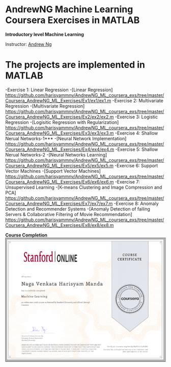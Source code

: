 # AndrewNG Machine Learning Coursera Exercises in MATLAB

**Introductory level Machine Learning**

Instructor: [Andrew Ng](https://www.google.com/url?sa=t&rct=j&q=&esrc=s&source=web&cd=1&cad=rja&uact=8&ved=0ahUKEwiCt_L48bnXAhUp34MKHezOAsMQFggoMAA&url=http%3A%2F%2Fwww.andrewng.org%2F&usg=AOvVaw2-r5JwMkENufgUkui77g_e)
# The projects are implemented in MATLAB

-Exercise 1: Linear Regression
  -[Linear Regression] https://github.com/harisyammnv/AndrewNG_ML_coursera_exs/tree/master/Coursera_AndrewNG_ML_Exercises/Ex1/ex1/ex1.m
-Exercise 2: Multivariate Regression
  -[Multivariate Regression] https://github.com/harisyammnv/AndrewNG_ML_coursera_exs/tree/master/Coursera_AndrewNG_ML_Exercises/Ex2/ex2/ex2.m
-Exercise 3: Logistic Regression
  -[Logisitic Regression with Regularization] https://github.com/harisyammnv/AndrewNG_ML_coursera_exs/tree/master/Coursera_AndrewNG_ML_Exercises/Ex3/ex3/ex3.m
-Exercise 4: Shallow Nerual Networks-1***
  -[Neural Network Implementation] https://github.com/harisyammnv/AndrewNG_ML_coursera_exs/tree/master/Coursera_AndrewNG_ML_Exercises/Ex4/ex4/ex4.m
-Exercise 5: Shallow Nerual Networks-2
  -[Neural Networks Learning] https://github.com/harisyammnv/AndrewNG_ML_coursera_exs/tree/master/Coursera_AndrewNG_ML_Exercises/Ex5/ex5/ex5.m
-Exercise 6: Support Vector Machines
  -[Support Vector Machines] https://github.com/harisyammnv/AndrewNG_ML_coursera_exs/tree/master/Coursera_AndrewNG_ML_Exercises/Ex6/ex6/ex6.m
-Exercise 7: Unsupervised Learning
  -[K-means Clustering and Image Compression and PCA] https://github.com/harisyammnv/AndrewNG_ML_coursera_exs/tree/master/Coursera_AndrewNG_ML_Exercises/Ex7/ex7/ex7.m
-Exercise 8: Anomaly Detection and Recommender Systems
  -[Anomaly Detection of failing Servers & Collaborative Filtering of Movie Recommendation] https://github.com/harisyammnv/AndrewNG_ML_coursera_exs/tree/master/Coursera_AndrewNG_ML_Exercises/Ex8/ex8/ex8.m

**Course Completion** 
![Certificate](https://github.com/harisyammnv/AndrewNG_ML_coursera_exs/blob/master/grad_ML.PNG)
